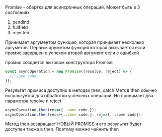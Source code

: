 Promise - обертка для асинхронных операций.
Может быть в 3 состояниях

1.  pendind
2.  fullfield
3.  rejected

Принимает аргументом функцию, которая принимает несколько аргуметов.
Первым аруметом функция которая вызывается если промис завершен с успехом
второй аргумент если с ошибкой

промис создается вызовом конструктора Promise

```js
const asyncOperation = new Promise((resolve, reject) => {
  // some code
});
```

Результат промиса доступно в методах then, catch
Метод then обычно используется для обработки успешных операций. Но принимает два параметра resolve и reject

```js
asyncOperation.then(res=>{..some code.});
asyncOperation.then(res=>{..some code.}, rej=>{...some code});
```

Метод then возвращает НОВЫЙ PROMISE и его результат будет доступен также в then.
Поэтому можно чейнить then
